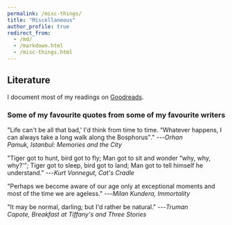 ```yaml
---
permalink: /misc-things/
title: "Miscellaneous"
author_profile: true
redirect_from: 
  - /md/
  - /markdown.html
  - /misc-things.html
---
```


## Literature

I document most of my readings on [Goodreads](https://www.goodreads.com/user/show/5847620-semra-g-lce-turan).

### Some of my favourite quotes from some of my favourite writers

"Life can't be all that bad,' I'd think from time to time. <q>Whatever happens, I can always take a long walk along the Bosphorus</q>." ---<cite>Orhan Pamuk, Istanbul: Memories and the City</cite>

"Tiger got to hunt, bird got to fly; Man got to sit and wonder <q>why, why, why?'</q>; Tiger got to sleep, bird got to land; Man got to tell himself he understand." ---<cite>Kurt Vonnegut, Cat's Cradle</cite>

"Perhaps we become aware of our age only at exceptional moments and most of the time we are ageless." ---<cite>Milan Kundera, Immortality</cite>

"It may be normal, darling; but I'd rather be natural." ---<cite>Truman Capote, Breakfast at Tiffany's and Three Stories</cite>
